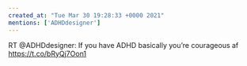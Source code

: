 ```yaml
---
created_at: "Tue Mar 30 19:28:33 +0000 2021"
mentions: ['ADHDdesigner']
---
```


RT @ADHDdesigner: If you have ADHD basically you’re courageous af https://t.co/bRyQj7Oon1